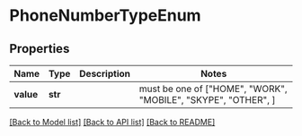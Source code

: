 # PhoneNumberTypeEnum

## Properties
Name | Type | Description | Notes
------------ | ------------- | ------------- | -------------
**value** | **str** |  |  must be one of ["HOME", "WORK", "MOBILE", "SKYPE", "OTHER", ]

[[Back to Model list]](../README.md#documentation-for-models) [[Back to API list]](../README.md#documentation-for-api-endpoints) [[Back to README]](../README.md)


